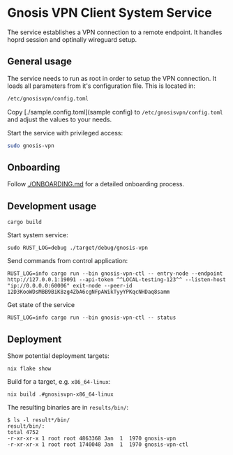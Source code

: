 # Gnosis VPN Client System Service

The service establishes a VPN connection to a remote endpoint.
It handles hoprd session and optinally wireguard setup.

## General usage

The service needs to run as root in order to setup the VPN connection.
It loads all parameters from it's configuration file.
This is located in:

```sh
/etc/gnosisvpn/config.toml
```

Copy [./sample.config.toml](sample config) to `/etc/gnosisvpn/config.toml` and adjust the values to your needs.

Start the service with privileged access:

```sh
sudo gnosis-vpn
```

## Onboarding

Follow [./ONBOARDING.md](ONBOARDING.md) for a detailed onboarding process.

## Development usage

`cargo build`

Start system service:

`sudo RUST_LOG=debug ./target/debug/gnosis-vpn`

Send commands from control application:

`RUST_LOG=info cargo run --bin gnosis-vpn-ctl -- entry-node --endpoint http://127.0.0.1:19091 --api-token ^^LOCAL-testing-123^^ --listen-host "ip://0.0.0.0:60006" exit-node --peer-id 12D3KooWDsMBB9BiK8zg4ZbA6cgNFpAWikTyyYPKqcNHDaq8samm`

Get state of the service

`RUST_LOG=info cargo run --bin gnosis-vpn-ctl -- status`

## Deployment

Show potential deployment targets:

`nix flake show`

Build for a target, e.g. `x86_64-linux`:

`nix build .#gnosisvpn-x86_64-linux`

The resulting binaries are in `results/bin/`:

```
$ ls -l result*/bin/
result/bin/:
total 4752
-r-xr-xr-x 1 root root 4863368 Jan  1  1970 gnosis-vpn
-r-xr-xr-x 1 root root 1740048 Jan  1  1970 gnosis-vpn-ctl
```
